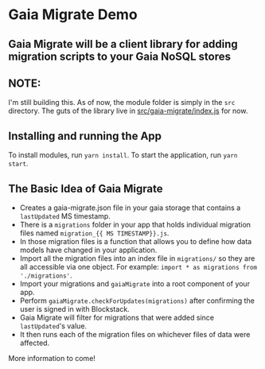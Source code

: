 # Gaia Migrate Demo
## Gaia Migrate will be a client library for adding migration scripts to your Gaia NoSQL stores

## NOTE:
I'm still building this. As of now, the module folder is simply in the `src` directory.
The guts of the library live in [src/gaia-migrate/index.js](src/gaia-migrate/index.js) for now.

## Installing and running the App
To install modules, run `yarn install`.
To start the application, run `yarn start`.

## The Basic Idea of Gaia Migrate
* Creates a gaia-migrate.json file in your gaia storage that contains a `lastUpdated` MS timestamp.
* There is a `migrations` folder in your app that holds individual migration files named `migration_{{ MS TIMESTAMP}}.js`.
* In those migration files is a function that allows you to define how data models have changed in your application.
* Import all the migration files into an index file in `migrations/` so they are all accessible via one object. For example: `import * as migrations from './migrations'`.
* Import your migrations and `gaiaMigrate` into a root component of your app.
* Perform `gaiaMigrate.checkForUpdates(migrations)` after confirming the user is signed in with Blockstack.
* Gaia Migrate will filter for migrations that were added since `lastUpdated`'s value.
* It then runs each of the migration files on whichever files of data were affected.

More information to come!
